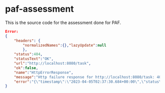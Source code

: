 # paf-assessment

This is the source code for the assessment done for PAF.

```json
Error: 
{
    "headers": {
        "normalizedNames":{},"lazyUpdate":null
        },
    "status":404,
    "statusText":"OK",
    "url":"http://localhost:8080/task",
    "ok":false,
    "name":"HttpErrorResponse",
    "message":"Http failure response for http://localhost:8080/task: 404 OK",
    "error":"{\"timestamp\":\"2023-04-05T02:37:30.684+00:00\",\"status\":404,\"error\":\"Not Found\",\"message\":\"No message available\",\"path\":\"/task\"}"
}
```

